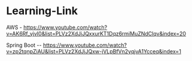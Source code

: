 # Learning-Link


AWS -  https://www.youtube.com/watch?v=AK6Rf_yjvI0&list=PLVz2XdJiJQxxurKT1Dqz6rmiMuZNdClqv&index=20

Spring Boot -- https://www.youtube.com/watch?v=zp2tqnpZiAU&list=PLVz2XdJiJQxw-jVLpBfVn2yqjvA1Ycceq&index=1
